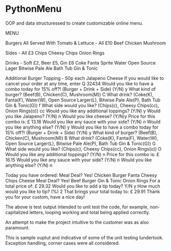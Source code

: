 # PythonMenu
 OOP and data structuressed to create customizable online menu.


MENU

Burgers All Served With Tomato & Lettuce - All £10
Beef
Chicken
Mushroom

Sides - All £3
Chips
Cheesy Chips
Onion Rings

Drinks - Soft £2, Beer £5, Gin £6
Coke
Fanta
Sprite
Water
Open Source Lager
Bitwise Pale Ale
Bath Tub Gin & Tonic

Additional Burger Topping - 50p each
Jalapeno
Cheese
If you would like to cancel your order at any time, enter Q
32434
Would you like to have a combo today for 15% off?! (Burger + Drink + Side) (Y/N) y
What kind of burger? (Beef(B), Chicken(C), Mushroom(M)) C
What drink? (Coke(K), Fanta(F), Water(W), Open Source Larger(L), Bitwise Pale Ale(P), Bath Tub Gin & Tonic(G)) f
What side would you like? (Chips(c), Cheesy Chips(cc), Onion Rings(o)) cc
Would you like any additional toppings? (Y/N) y
Would you like Jalapeno? (Y/N) n
Would you like cheese? (Y/N)y
Price for this combo is: £ 13.18
Would you like any sauce with your side? (Y/N) n
Would you like anything else? (Y/N) y
Would you like to have a combo today for 15% off?! (Burger + Drink + Side) (Y/N) y
What kind of burger? (Beef(B), Chicken(C), Mushroom(M)) B
What drink? (Coke(K), Fanta(F), Water(W), Open Source Larger(L), Bitwise Pale Ale(P), Bath Tub Gin & Tonic(G)) G
What side would you like? (Chips(c), Cheesy Chips(cc), Onion Rings(o)) O
Would you like any additional toppings? (Y/N) n
Price for this combo is: £ 16.15
Would you like any sauce with your side? (Y/N) n
Would you like anything else? (Y/N) n

Today you have ordered:
Meal Deal? Yes!
Chicken Burger
Fanta
Cheesy Chips
Cheese
Meal Deal? Yes!
Beef Burger
Gin & Tonic
Onion Rings
For a total price of: £ 29.32
Would you like to add a tip today? Y/N y
How much would you like to tip? (%) 2
That brings your total today to: £ 29.91
Thank you for your custom, have a nice day!

The above is test output intended to unit test the code, for example, non-capitalized letters, looping working and total being applied correctly.

An attempt to make the project intuitive to the customer was as also paramount.

This is  sample ouptut and indicative of some of the unit testing Iundertook. Exception handling, corner cases were all considered.
